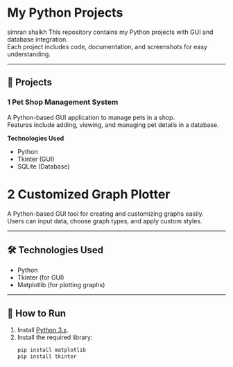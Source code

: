 # My Python Projects
simran shaikh
This repository contains my Python projects with GUI and database integration.  
Each project includes code, documentation, and screenshots for easy understanding.

---

## 📂 Projects

### 1 Pet Shop Management System
A Python-based GUI application to manage pets in a shop.  
Features include adding, viewing, and managing pet details in a database.

**Technologies Used**  
- Python  
- Tkinter (GUI)  
- SQLite (Database)

# 2 Customized Graph Plotter

A Python-based GUI tool for creating and customizing graphs easily.  
Users can input data, choose graph types, and apply custom styles.

---
## 🛠 Technologies Used
- Python
- Tkinter (for GUI)
- Matplotlib (for plotting graphs)

---

## 🚀 How to Run
1. Install [Python 3.x](https://www.python.org/downloads/).
2. Install the required library:
   ```bash
   pip install matplotlib
   pip install tkinter

